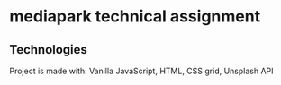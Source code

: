 # mediapark technical assignment

## Technologies
Project is made with: Vanilla JavaScript,
HTML, CSS grid, Unsplash API
